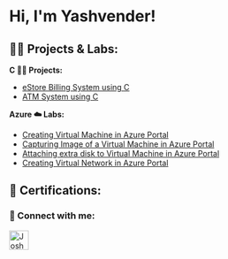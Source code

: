 <h1>Hi, I'm Yashvender! </h1>

<h2>👨‍💻 Projects & Labs:</h2>

<b>C 🧑‍💻 Projects:</b>
- [eStore Billing System using C](https://github.com/yposwal2/eStore-Billing-System-Using-C)
- [ATM System using C](https://github.com/yposwal2/Cashmaster-ATM-System-Using-C)



<b>Azure ☁️ Labs:</b>
- [Creating Virtual Machine in Azure Portal](https://github.com/yposwal2/Creating-VM-On-Azure)
- [Capturing Image of a Virtual Machine in Azure Portal](https://github.com/yposwal2/Capturing-Image-of-VM-on-Azure)
- [Attaching extra disk to Virtual Machine in Azure Portal](https://github.com/yposwal2/Attaching-extra-disk-to-VM-in-Azure)
- [Creating Virtual Network in Azure Portal](https://github.com/yposwal2/Creating-VN-On-Azure)


<h2>📜 Certifications:</h2>


<h3> 🤳 Connect with me:</h3>

[<img align="left" alt="JoshMadakor | LinkedIn" width="35px" src="https://i.imgur.com/OPcfust.jpg" />][linkedin]

[linkedin]: https://www.linkedin.com/in/yashvender-poswal-726841252/

